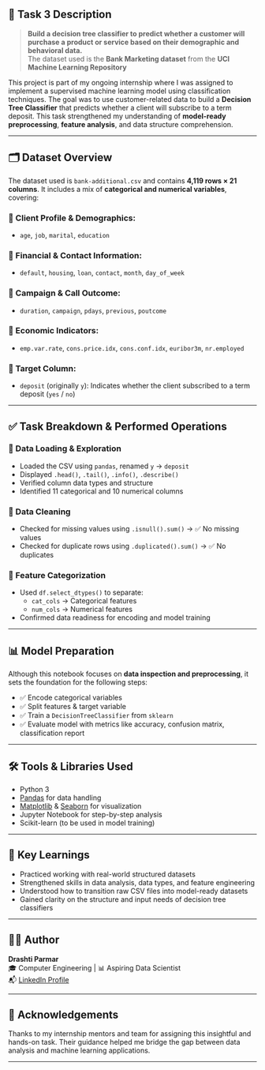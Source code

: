 ## 📝 Task 3 Description

> **Build a decision tree classifier to predict whether a customer will purchase a product or service based on their demographic and behavioral data.**  
> The dataset used is the **Bank Marketing dataset** from the **UCI Machine Learning Repository**

This project is part of my ongoing internship where I was assigned to implement a supervised machine learning model using classification techniques. The goal was to use customer-related data to build a **Decision Tree Classifier** that predicts whether a client will subscribe to a term deposit. This task strengthened my understanding of **model-ready preprocessing**, **feature analysis**, and data structure comprehension.

---

## 🗂️ Dataset Overview

The dataset used is `bank-additional.csv` and contains **4,119 rows × 21 columns**. It includes a mix of **categorical and numerical variables**, covering:

### 🔹 Client Profile & Demographics:
- `age`, `job`, `marital`, `education`

### 🔹 Financial & Contact Information:
- `default`, `housing`, `loan`, `contact`, `month`, `day_of_week`

### 🔹 Campaign & Call Outcome:
- `duration`, `campaign`, `pdays`, `previous`, `poutcome`

### 🔹 Economic Indicators:
- `emp.var.rate`, `cons.price.idx`, `cons.conf.idx`, `euribor3m`, `nr.employed`

### 🎯 Target Column:
- `deposit` (originally `y`): Indicates whether the client subscribed to a term deposit (`yes` / `no`)

---

## ✅ Task Breakdown & Performed Operations

### 📌 Data Loading & Exploration
- Loaded the CSV using `pandas`, renamed `y` → `deposit`
- Displayed `.head()`, `.tail()`, `.info()`, `.describe()`
- Verified column data types and structure
- Identified 11 categorical and 10 numerical columns

### 🧹 Data Cleaning
- Checked for missing values using `.isnull().sum()` → ✅ No missing values
- Checked for duplicate rows using `.duplicated().sum()` → ✅ No duplicates

### 🔎 Feature Categorization
- Used `df.select_dtypes()` to separate:
  - `cat_cols` → Categorical features
  - `num_cols` → Numerical features
- Confirmed data readiness for encoding and model training

---

## 📊 Model Preparation 
Although this notebook focuses on **data inspection and preprocessing**, it sets the foundation for the following steps:

- ✅ Encode categorical variables 
- ✅ Split features & target variable
- ✅ Train a `DecisionTreeClassifier` from `sklearn`
- ✅ Evaluate model with metrics like accuracy, confusion matrix, classification report
---

## 🛠️ Tools & Libraries Used

- Python 3
- [Pandas](https://pandas.pydata.org/) for data handling
- [Matplotlib](https://matplotlib.org/) & [Seaborn](https://seaborn.pydata.org/) for visualization
- Jupyter Notebook for step-by-step analysis
- Scikit-learn (to be used in model training)

---

## 📌 Key Learnings

- Practiced working with real-world structured datasets
- Strengthened skills in data analysis, data types, and feature engineering
- Understood how to transition raw CSV files into model-ready datasets
- Gained clarity on the structure and input needs of decision tree classifiers

---

## 🙋‍♀️ Author

**Drashti Parmar**  
🎓 Computer Engineering | 📊 Aspiring Data Scientist  
📬 [LinkedIn Profile](www.linkedin.com/in/drashti-parmar-683358320) <!-- Replace with your actual link -->

---

## 🔗 Acknowledgements

Thanks to my internship mentors and team for assigning this insightful and hands-on task. Their guidance helped me bridge the gap between data analysis and machine learning applications.

---
